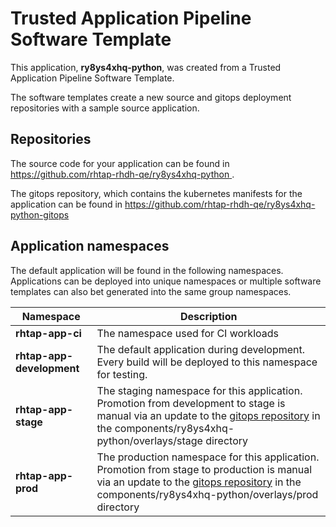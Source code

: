 # Trusted Application Pipeline Software Template

This application, **ry8ys4xhq-python**, was created from a Trusted Application Pipeline Software Template.

The software templates create a new source and gitops deployment repositories with a sample source application. 

## Repositories

The source code for your application can be found in [https://github.com/rhtap-rhdh-qe/ry8ys4xhq-python ](https://github.com/rhtap-rhdh-qe/ry8ys4xhq-python ).
 
The gitops repository, which contains the kubernetes manifests for the application can be found in 
[https://github.com/rhtap-rhdh-qe/ry8ys4xhq-python-gitops ](https://github.com/rhtap-rhdh-qe/ry8ys4xhq-python-gitops ) 

## Application namespaces 

The default application will be found in the following namespaces. Applications can be deployed into unique namespaces or multiple software templates can also bet generated into the same group namespaces.  

|  Namespace   |  Description   |  
| -------- | -------- |
| **rhtap-app-ci** | The namespace used for CI workloads |
| **rhtap-app-development** | The default application during development. Every build will be deployed to this namespace for testing. |
| **rhtap-app-stage** | The staging namespace for this application. Promotion from development to stage is manual via an update to the [gitops repository](https://github.com/rhtap-rhdh-qe/ry8ys4xhq-python-gitops ) in the components/ry8ys4xhq-python/overlays/stage directory |
| **rhtap-app-prod** | The production namespace for this application. Promotion from stage to production is manual via an update to the [gitops repository](https://github.com/rhtap-rhdh-qe/ry8ys4xhq-python-gitops ) in the components/ry8ys4xhq-python/overlays/prod directory |